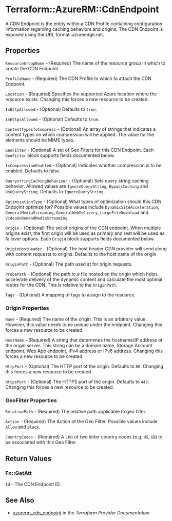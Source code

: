 # Terraform::AzureRM::CdnEndpoint

A CDN Endpoint is the entity within a CDN Profile containing configuration information regarding caching behaviors and origins. The CDN Endpoint is exposed using the URL format <endpointname>.azureedge.net.

## Properties

`ResourceGroupName` - (Required) The name of the resource group in which to create the CDN Endpoint.

`ProfileName` - (Required) The CDN Profile to which to attach the CDN Endpoint.

`Location` - (Required) Specifies the supported Azure location where the resource exists. Changing this forces a new resource to be created.

`IsHttpAllowed` - (Optional) Defaults to `true`.

`IsHttpsAllowed` - (Optional) Defaults to `true`.

`ContentTypesToCompress` - (Optional) An array of strings that indicates a content types on which compression will be applied. The value for the elements should be MIME types.

`GeoFilter` - (Optional) A set of Geo Filters for this CDN Endpoint. Each `GeoFilter` block supports fields documented below.

`IsCompressionEnabled` - (Optional) Indicates whether compression is to be enabled. Defaults to false.

`QuerystringCachingBehaviour` - (Optional) Sets query string caching behavior. Allowed values are `IgnoreQueryString`, `BypassCaching` and `UseQueryString`. Defaults to `IgnoreQueryString`.

`OptimizationType` - (Optional) What types of optimization should this CDN Endpoint optimize for? Possible values include `DynamicSiteAcceleration`, `GeneralMediaStreaming`, `GeneralWebDelivery`, `LargeFileDownload` and `VideoOnDemandMediaStreaming`.

`Origin` - (Optional) The set of origins of the CDN endpoint. When multiple origins exist, the first origin will be used as primary and rest will be used as failover options. Each `Origin` block supports fields documented below.

`OriginHostHeader` - (Optional) The host header CDN provider will send along with content requests to origins. Defaults to the host name of the origin.

`OriginPath` - (Optional) The path used at for origin requests.

`ProbePath` - (Optional) the path to a file hosted on the origin which helps accelerate delivery of the dynamic content and calculate the most optimal routes for the CDN. This is relative to the `OriginPath`.

`Tags` - (Optional) A mapping of tags to assign to the resource.

### Origin Properties

`Name` - (Required) The name of the origin. This is an arbitrary value. However, this value needs to be unique under the endpoint. Changing this forces a new resource to be created.

`HostName` - (Required) A string that determines the hostname/IP address of the origin server. This string can be a domain name, Storage Account endpoint, Web App endpoint, IPv4 address or IPv6 address. Changing this forces a new resource to be created.

`HttpPort` - (Optional) The HTTP port of the origin. Defaults to `80`. Changing this forces a new resource to be created.

`HttpsPort` - (Optional) The HTTPS port of the origin. Defaults to `443`. Changing this forces a new resource to be created.

### GeoFilter Properties

`RelativePath` - (Required) The relative path applicable to geo filter.

`Action` - (Required) The Action of the Geo Filter. Possible values include `Allow` and `Block`.

`CountryCodes` - (Required) A List of two letter country codes (e.g. `US`, `GB`) to be associated with this Geo Filter.


## Return Values

### Fn::GetAtt

`Id` - The CDN Endpoint ID.

## See Also

* [azurerm_cdn_endpoint](https://www.terraform.io/docs/providers/azurerm/r/cdn_endpoint.html) in the _Terraform Provider Documentation_